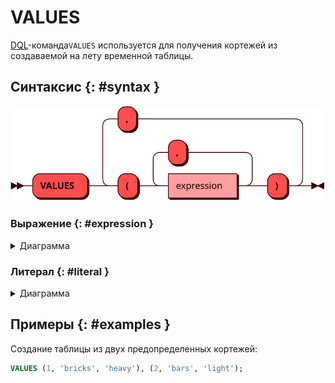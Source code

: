 # VALUES

[DQL](dql.md)-команда`VALUES` используется для получения кортежей из
создаваемой на лету временной таблицы.

## Синтаксис {: #syntax }

![VALUES](../../images/ebnf/values.svg)

### Выражение {: #expression }

<details><summary>Диаграмма</summary><p>
![Expression](../../images/ebnf/expression.svg)
</p></details>

### Литерал {: #literal }

<details><summary>Диаграмма</summary><p>
![Literal](../../images/ebnf/literal.svg)
</p></details>

## Примеры {: #examples }

Создание таблицы из двух предопределенных кортежей:
```sql
VALUES (1, 'bricks', 'heavy'), (2, 'bars', 'light');
```
